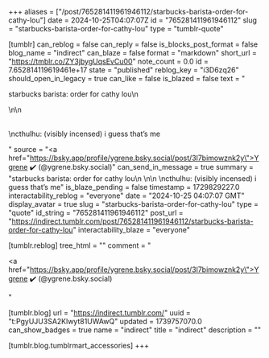 +++
aliases = ["/post/765281411961946112/starbucks-barista-order-for-cathy-lou"]
date = 2024-10-25T04:07:07Z
id = "765281411961946112"
slug = "starbucks-barista-order-for-cathy-lou"
type = "tumblr-quote"

[tumblr]
can_reblog = false
can_reply = false
is_blocks_post_format = false
blog_name = "indirect"
can_blaze = false
format = "markdown"
short_url = "https://tmblr.co/ZY3jbygUqsEvCu00"
note_count = 0.0
id = 7.652814119619461e+17
state = "published"
reblog_key = "i3D6zq26"
should_open_in_legacy = true
can_like = false
is_blazed = false
text = "<p>starbucks barista: order for cathy lou\n<br/></p>\n\n<p><br/>\ncthulhu: (visibly incensed) i guess that&rsquo;s me</p>"
source = "<a href=\"https://bsky.app/profile/ygrene.bsky.social/post/3l7bimowznk2y\">Ygrene ✔️ (@ygrene.bsky.social)</a>"
can_send_in_message = true
summary = "starbucks barista: order for cathy lou\n \n\n \ncthulhu: (visibly incensed) i guess that’s me"
is_blaze_pending = false
timestamp = 1729829227.0
interactability_reblog = "everyone"
date = "2024-10-25 04:07:07 GMT"
display_avatar = true
slug = "starbucks-barista-order-for-cathy-lou"
type = "quote"
id_string = "765281411961946112"
post_url = "https://indirect.tumblr.com/post/765281411961946112/starbucks-barista-order-for-cathy-lou"
interactability_blaze = "everyone"

[tumblr.reblog]
tree_html = ""
comment = "<p><a href=\"https://bsky.app/profile/ygrene.bsky.social/post/3l7bimowznk2y\">Ygrene ✔️ (@ygrene.bsky.social)</a></p>"

[tumblr.blog]
url = "https://indirect.tumblr.com/"
uuid = "t:PgyUJU3SA2Klwyt81UWAwQ"
updated = 1739757070.0
can_show_badges = true
name = "indirect"
title = "indirect"
description = ""

[tumblr.blog.tumblrmart_accessories]
+++
